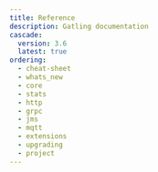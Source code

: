 ```yaml
---
title: Reference
description: Gatling documentation
cascade:
  version: 3.6
  latest: true
ordering:
  - cheat-sheet
  - whats_new
  - core
  - stats
  - http
  - grpc
  - jms
  - mqtt
  - extensions
  - upgrading
  - project
---
```

